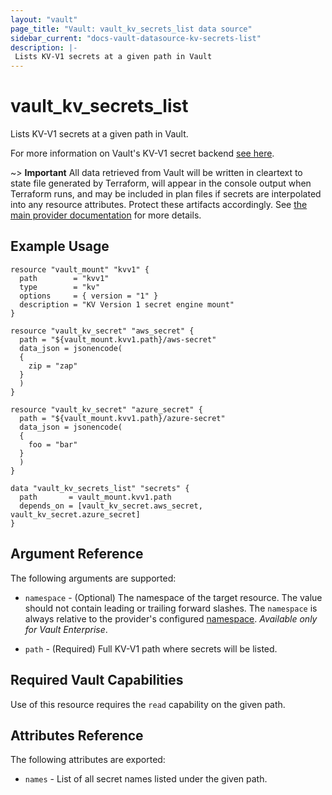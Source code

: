 ```yaml
---
layout: "vault"
page_title: "Vault: vault_kv_secrets_list data source"
sidebar_current: "docs-vault-datasource-kv-secrets-list"
description: |-
 Lists KV-V1 secrets at a given path in Vault
---
```


# vault\_kv\_secrets\_list

Lists KV-V1 secrets at a given path in Vault.

For more information on Vault's KV-V1 secret backend 
[see here](https://www.vaultproject.io/docs/secrets/kv/kv-v1).

~> **Important** All data retrieved from Vault will be
written in cleartext to state file generated by Terraform, will appear in
the console output when Terraform runs, and may be included in plan files
if secrets are interpolated into any resource attributes.
Protect these artifacts accordingly. See
[the main provider documentation](../index.html)
for more details.

## Example Usage

```hcl
resource "vault_mount" "kvv1" {
  path        = "kvv1"
  type        = "kv"
  options     = { version = "1" }
  description = "KV Version 1 secret engine mount"
}

resource "vault_kv_secret" "aws_secret" {
  path = "${vault_mount.kvv1.path}/aws-secret"
  data_json = jsonencode(
  {
    zip = "zap"
  }
  )
}

resource "vault_kv_secret" "azure_secret" {
  path = "${vault_mount.kvv1.path}/azure-secret"
  data_json = jsonencode(
  {
    foo = "bar"
  }
  )
}

data "vault_kv_secrets_list" "secrets" {
  path       = vault_mount.kvv1.path
  depends_on = [vault_kv_secret.aws_secret, vault_kv_secret.azure_secret]
}
```

## Argument Reference

The following arguments are supported:

* `namespace` - (Optional) The namespace of the target resource.
  The value should not contain leading or trailing forward slashes.
  The `namespace` is always relative to the provider's configured [namespace](/docs/providers/vault/index.html#namespace).
  *Available only for Vault Enterprise*.

* `path` - (Required) Full KV-V1 path where secrets will be listed.

## Required Vault Capabilities

Use of this resource requires the `read` capability on the given path.

## Attributes Reference

The following attributes are exported:

* `names` - List of all secret names listed under the given path.
